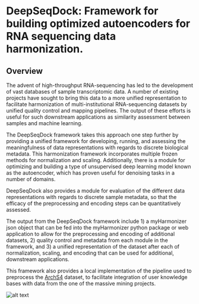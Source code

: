 # DeepSeqDock: Framework for building optimized autoencoders for RNA sequencing data harmonization.

## Overview

The advent of high-throughput RNA-sequencing has led to the development of vast databases of sample transcriptomic data. A number of existing projects have sought to bring this data to a more unified representation to facilitate harmonization of multi-institutional RNA-sequencing datasets by unified quality control and mapping pipelines. The output of these efforts is useful for such downstream applications as similarity assessment between samples and machine learning. 

The DeepSeqDock framework takes this approach one step further by providing a unified framework for developing, running, and assessing the meaningfulness of data representations with regards to discrete biological metadata. This harmonization framework incorporates multiple frozen methods for normalization and scaling. Additionally, there is a module for optimizing and building a type of unsupervised deep learning model known as the autoencoder, which has proven useful for denoising tasks in a number of domains.

DeepSeqDock also provides a module for evaluation of the different data representations with regards to discrete sample metadata, so that the efficacy of the preprocessing and encoding steps can be quantitatively assessed. 

The output from the DeepSeqDock framework include 1) a myHarmonizer json object that can be fed into the myHarmonizer python package or web application to allow for the preprocessing and encoding of additional datasets, 2) quality control and metadata from each module in the framework, and 3) a unified representation of the dataset after each of normalization, scaling, and encoding that can be used for additional, downstream applications. 

This framework also provides a local implementation of the pipeline used to preprocess the [ArchS4](https://maayanlab.cloud/archs4/) dataset, to facilitate integration of user knowledge bases with data from the one of the massive mining projects.

![alt text](https://github.com/bicbioeng/DeepSeqDock/blob/main/Fig1.png?raw=true)

